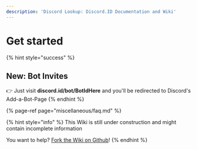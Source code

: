 ```yaml
---
description: 'Discord Lookup: Discord.ID Documentation and Wiki'
---
```


# Get started

{% hint style="success" %}
## New: Bot Invites

👉 Just visit **discord.id/bot/BotIdHere** and you'll be redirected to Discord's Add-a-Bot-Page
{% endhint %}



{% page-ref page="miscellaneous/faq.md" %}

{% hint style="info" %}
This Wiki is still under construction and might contain incomplete information

You want to help? [Fork the Wiki on Github](https://github.com/nerrixde/discordid-wiki)!
{% endhint %}

